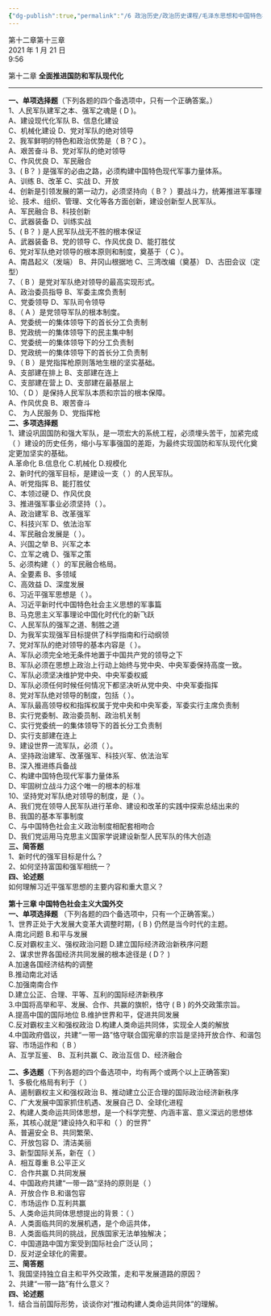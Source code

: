 ```yaml
---
{"dg-publish":true,"permalink":"/6 政治历史/政治历史课程/毛泽东思想和中国特色社会主义理论体系概论/第十二章第十三章/","title":"第十二章第十三章"}
---
```



第十二章第十三章  
2021 年 1 月 21 日  
9:56

第十二章 **全面推进国防和军队现代化**
****
**一、单项选择题**（下列各题的四个备选项中，只有一个正确答案。）  
1、人民军队建军之本、强军之魂是 ( D )。  
A、建设现代化军队 B、信息化建设  
C、机械化建设 D、党对军队的绝对领导  
2、我军鲜明的特色和政治优势是（ B？C ）。  
A、艰苦奋斗 B、党对军队的绝对领导  
C、作风优良 D、军民融合  
3、( B？ ) 是强军的必由之路，必须构建中国特色现代军事力量体系。  
A、训练 B、改革 C、实战 D、开放  
4、创新是引领发展的第一动力，必须坚持向（ B？ ）要战斗力，统筹推进军事理论、技术、组织、管理、文化等各方面创新，建设创新型人民军队。  
A、军民融合 B、科技创新  
C、武器装备 D、训练实战  
5、( B？ ) 是人民军队战无不胜的根本保证  
A、武器装备 B、党的领导 C、作风优良 D、能打胜仗  
6、党对军队绝对领导的根本原则和制度，奠基于（ C ）。  
A、南昌起义（发端） B、井冈山根据地 C、三湾改编（奠基） D、古田会议（定型）  
7、（ B ）是党对军队绝对领导的最高实现形式。  
A、政治委员指导 B、军委主席负责制  
C、党委领导 D、军队司令领导  
8、（ A ）是党领导军队的根本制度。  
A、党委统一的集体领导下的首长分工负责制  
B、党政统一的集体领导下的民主集中制  
C、党委统一的集体领导下的分工负责制  
D、党政统一的集体领导下的首长分工负责制  
9、（ B ）是党指挥枪原则落地生根的坚实基础。  
A、支部建在排上 B、支部建在连上  
C、支部建在营上 D、支部建在最基层上  
10、（ D ）是保持人民军队本质和宗旨的根本保障。  
A、作风优良 B、艰苦奋斗  
C、 为人民服务 D、党指挥枪  
**二、多项选择题**  
1、建设巩固国防和强大军队，是一项宏大的系统工程，必须埋头苦干，加紧完成（ ）建设的历史任务，缩小与军事强国的差距，为最终实现国防和军队现代化奠定更加坚实的基础。  
A.革命化 B.信息化 C.机械化 D.规模化  
2、新时代的强军目标，是建设一支（ ）的人民军队。  
A、听党指挥 B、能打胜仗  
C、本领过硬 D、作风优良  
3、推进强军事业必须坚持（ ）。  
A、政治建军 B、改革强军  
C、科技兴军 D、依法治军  
4、军民融合发展是（ ）。  
A、兴国之举 B、兴军之本  
C、立军之魂 D、强军之策  
5、必须构建（ ）的军民融合格局。  
A、全要素 B、多领域  
C、高效益 D、深度发展  
6、习近平强军思想是（ ）。  
A、习近平新时代中国特色社会主义思想的军事篇  
B、马克思主义军事理论中国化时代化的新飞跃  
C、人民军队的强军之道、制胜之道  
D、为我军实现强军目标提供了科学指南和行动纲领  
7、党对军队的绝对领导的基本内容是（ ）。  
A、军队必须完全地无条件地置于中国共产党的领导之下  
B、军队必须在思想上政治上行动上始终与党中央、中央军委保持高度一致。  
C、军队必须坚决维护党中央、中央军委权威  
D、军队必须任何时候任何情况下都坚决听从党中央、中央军委指挥  
8、党对军队绝对领导的制度，包括（ ）。  
A、军队最高领导权和指挥权属于党中央和中央军委，军委实行主席负责制  
B、实行党委制、政治委员制、政治机关制  
C、实行党委统一的集体领导下的首长分工负责制  
D、实行支部建在连上  
9、建设世界一流军队，必须（ ）。  
A、坚持政治建军、改革强军、科技兴军、依法治军  
B、深入推进练兵备战  
C、构建中国特色现代军事力量体系  
D、牢固树立战斗力这个唯一的根本的标准  
10、坚持党对军队绝对领导的制度，是（ ）。  
A、我们党在领导人民军队进行革命、建设和改革的实践中探索总结出来的  
B、我国的基本军事制度  
C、与中国特色社会主义政治制度相配套相吻合  
D、我们党运用马克思主义国家学说建设新型人民军队的伟大创造  
**三、简答题**  
1、新时代的强军目标是什么？  
2、如何坚持富国和强军相统一？  
**四、论述题**  
如何理解习近平强军思想的主要内容和重大意义？

**第十三章 中国特色社会主义大国外交**  
**一、单项选择题** （下列各题的四个备选项中，只有一个正确答案。）  
1、世界正处于大发展大变革大调整时期，( B ) 仍然是当今时代的主题。  
A.南北问题 B.和平与发展  
C.反对霸权主义、强权政治问题 D.建立国际经济政治新秩序问题  
2、谋求世界各国经济共同发展的根本途径是 ( D？ )  
A.加速各国经济结构的调整  
B.推动南北对话  
C.加强南南合作  
D.建立公正、合理、平等、互利的国际经济新秩序  
3.中国将高举和平、发展、合作、共赢的旗帜，恪守 ( B ) 的外交政策宗旨。  
A.提高中国的国际地位 B.维护世界和平，促进共同发展  
C.反对霸权主义和强权政治 D.构建人类命运共同体，实现全人类的解放  
4.中国政府倡议，共建“一带一路”恪守联合国宪章的宗旨是坚持开放合作、和谐包容、市场运作和（ B ）  
A、互学互鉴、 B、互利共赢 C、政治互信 D、经济融合

**二、多选题**（下列各题的四个备选项中，均有两个或两个以上正确答案)  
1、多极化格局有利于（ ）  
A、遏制霸权主义和强权政治 B、推动建立公正合理的国际政治经济新秩序  
C、广大发展中国家抓住机遇、发展自己 D、全球化进程  
2、构建人类命运共同体思想，是一个科学完整、内涵丰富、意义深远的思想体系，其核心就是“建设持久和平和（ ）的世界”  
A、普遍安全 B、共同繁荣、  
C、开放包容 D、清洁美丽  
3、新型国际关系，新在（ ）  
A．相互尊重 B.公平正义  
C．合作共赢 D.共同发展  
4、中国政府共建“一带一路”坚持的原则是（ ）  
A．开放合作 B.和谐包容  
C．市场运作 D.互利共赢  
5、人类命运共同体思想提出的背景：（ ）  
A．人类面临共同的发展机遇，是个命运共体，  
B．人类面临共同的挑战，民族国家无法单独解决；  
C．中国道路中国方案受到国际社会广泛认同；  
D．反对逆全球化的需要。  
**三、简答题**  
1、我国坚持独立自主和平外交政策，走和平发展道路的原因？  
2、共建“一带一路”有什么意义？  
**四、论述题**  
1．结合当前国际形势，谈谈你对“推动构建人类命运共同体”的理解。